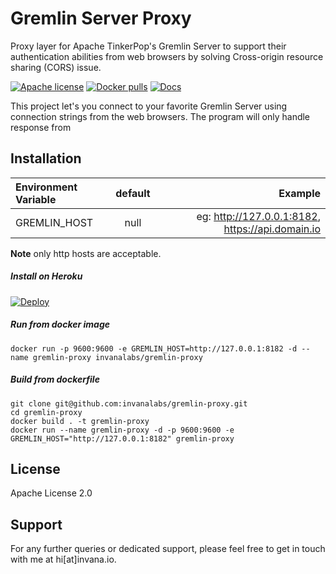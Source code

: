 # Gremlin Server Proxy 

Proxy layer for Apache TinkerPop's Gremlin Server to support their 
authentication abilities from web browsers by solving Cross-origin resource sharing (CORS) issue.

[![Apache license](https://img.shields.io/badge/license-Apache-blue.svg)](https://github.com/invanalabs/gremlin-proxy/blob/master/LICENSE) 
[![Docker pulls](https://img.shields.io/docker/pulls/invanalabs/gremlin-proxy)](https://hub.docker.com/r/invanalabs/gremlin-proxy)
[![Docs](https://img.shields.io/badge/docs-latest%20version-blue)](https://invana.io/docs.html)

This project let's you connect to your favorite Gremlin Server using connection 
strings from the web browsers. The program will only handle response from 


## Installation
| Environment Variable        | default           | Example                            |
|:--------------------------- |:-----------------:| ----------------------------------:|
| GREMLIN_HOST                | null              | eg: http://127.0.0.1:8182, https://api.domain.io |
 
**Note** only http hosts are acceptable.

##### Install on Heroku
[![Deploy](https://www.herokucdn.com/deploy/button.svg)](https://heroku.com/deploy?template=https://github.com/invanalabs/graph-explorer/tree/master)


##### Run from docker image
```shell script
docker run -p 9600:9600 -e GREMLIN_HOST=http://127.0.0.1:8182 -d --name gremlin-proxy invanalabs/gremlin-proxy 
```

##### Build from dockerfile
```shell script
git clone git@github.com:invanalabs/gremlin-proxy.git
cd gremlin-proxy
docker build . -t gremlin-proxy 
docker run --name gremlin-proxy -d -p 9600:9600 -e GREMLIN_HOST="http://127.0.0.1:8182" gremlin-proxy 

```

## License 

Apache License 2.0

## Support

For any further queries or dedicated support, please feel free to get in touch with me at hi[at]invana.io.

